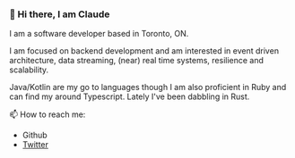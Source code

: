 ### 👋   Hi there, I am Claude 

I am a software developer based in Toronto, ON. 

I am focused on backend development and am interested in event driven architecture, data streaming, (near) real time systems, resilience and scalability. 

Java/Kotlin are my go to languages though I am also proficient in Ruby and can find my around Typescript. Lately I've been dabbling in Rust.  

📫  How to reach me:
- Github 
- [Twitter](https://twitter.com/claud3v)

<!--
**claud3v/claud3v** is a ✨ _special_ ✨ repository because its `README.md` (this file) appears on your GitHub profile.

Here are some ideas to get you started:

- 🔭 I’m currently working on ...
- 🌱 I’m currently learning ...
- 👯 I’m looking to collaborate on ...
- 🤔 I’m looking for help with ...
- 💬 Ask me about ...
- 📫 How to reach me: ...
- 😄 Pronouns: ...
- ⚡ Fun fact: ...
-->
